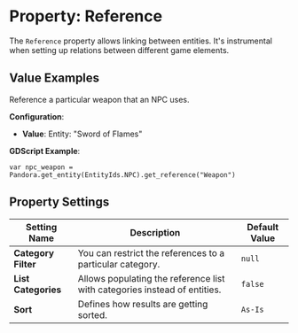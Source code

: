 # Property: Reference

The `Reference` property allows linking between entities. It's instrumental when setting up relations between different game elements.

## Value Examples

Reference a particular weapon that an NPC uses.

**Configuration**:
- **Value**: Entity: "Sword of Flames"

**GDScript Example**:
```gdscript
var npc_weapon = Pandora.get_entity(EntityIds.NPC).get_reference("Weapon")
```

## Property Settings

|Setting Name|Description|Default Value|
|---|---|---|
|**Category Filter**|You can restrict the references to a particular category.|`null`|
|**List Categories**|Allows populating the reference list with categories instead of entities.|`false`|
|**Sort**|Defines how results are getting sorted.|`As-Is`|
